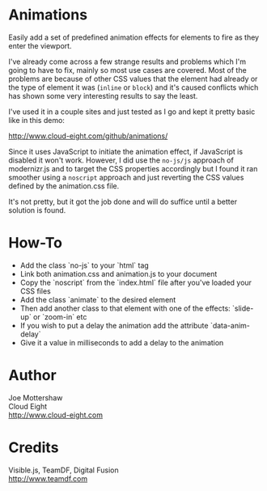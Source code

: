 Animations
==========

Easily add a set of predefined animation effects for elements to fire as they enter the viewport.

I've already come across a few strange results and problems which I'm going to have to fix, mainly so most use
cases are covered. Most of the problems are because of other CSS values that the element had already or the type of
element it was (`inline` or `block`) and it's caused conflicts which has shown some very interesting results to say
the least.

I've used it in a couple sites and just tested as I go and kept it pretty basic like in this demo:

http://www.cloud-eight.com/github/animations/

Since it uses JavaScript to initiate the animation effect, if JavaScript is disabled it won't work. However, I did
use the `no-js/js` approach of modernizr.js and to target the CSS properties accordingly but I found it ran smoother
using a `noscript` approach and just reverting the CSS values defined by the animation.css file.

It's not pretty, but it got the job done and will do suffice until a better solution is found.


How-To
======

<ul>
<li>Add the class `no-js` to your `html` tag</li>
<li>Link both animation.css and animation.js to your document</li>
<li>Copy the `noscript` from the `index.html` file after you've loaded your CSS files</li>
<li>Add the class `animate` to the desired element</li>
<li>Then add another class to that element with one of the effects: `slide-up` or `zoom-in` etc</li>
<li>If you wish to put a delay the animation add the attribute `data-anim-delay`</li>
<li>Give it a value in milliseconds to add a delay to the animation</li>
</ul>


Author
======

Joe Mottershaw<br />
Cloud Eight<br />
http://www.cloud-eight.com


Credits
======

Visible.js, TeamDF, Digital Fusion<br />
http://www.teamdf.com

